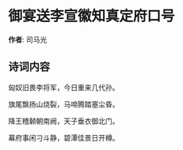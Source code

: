 # 御宴送李宣徽知真定府口号

**作者**: 司马光

## 诗词内容

匈奴旧畏李将军，今日重来几代孙。

旗尾飘扬山烧裂，马啼腾踏塞尘昏。

降王稽颡朝南阙，天子垂衣御北门。

幕府事闲刁斗静，碧潭佳景日开樽。


